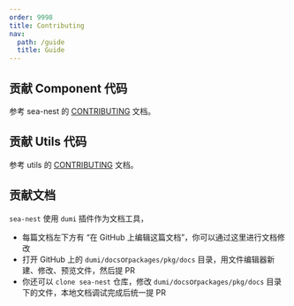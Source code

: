```yaml
---
order: 9998
title: Contributing
nav:
  path: /guide
  title: Guide
---
```


## 贡献 Component 代码

参考 sea-nest 的 [CONTRIBUTING](https://github.com/MrSeaWave/sea-nest/blob/main/CONTRIBUTING.md) 文档。

## 贡献 Utils 代码

参考 utils 的 [CONTRIBUTING](https://github.com/MrSeaWave/sea-nest/blob/main/packages/utils/CONTRIBUTING.md) 文档。

## 贡献文档

`sea-nest` 使用 `dumi` 插件作为文档工具，

- 每篇文档左下方有 “在 GitHub 上编辑这篇文档”，你可以通过这里进行文档修改
- 打开 GitHub 上的 `dumi/docs`or`packages/pkg/docs` 目录，用文件编辑器新建、修改、预览文件，然后提 PR
- 你还可以 `clone sea-nest` 仓库，修改 `dumi/docs`or`packages/pkg/docs` 目录下的文件，本地文档调试完成后统一提 PR
